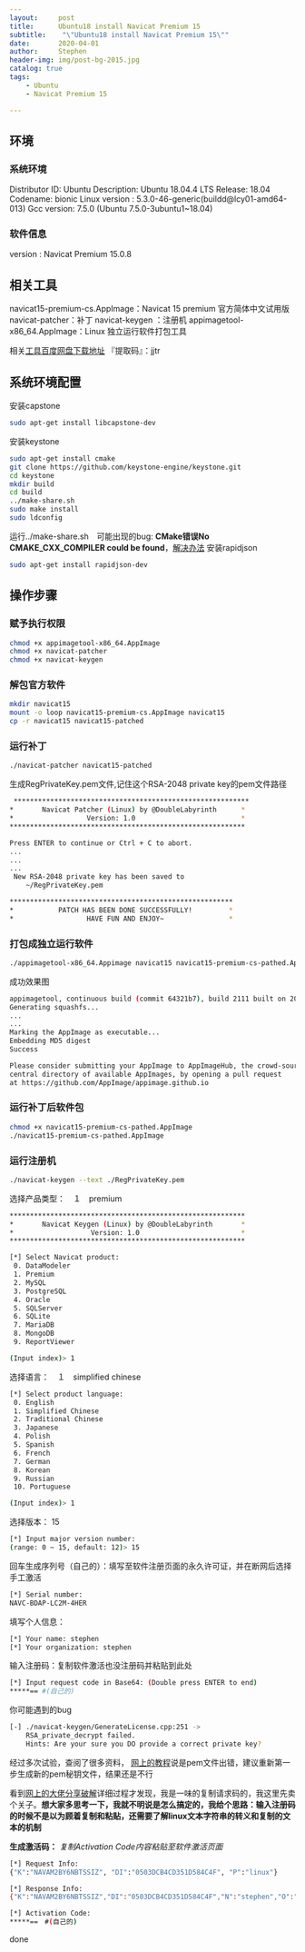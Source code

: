 ```yaml
---
layout:     post
title:      Ubuntu18 install Navicat Premium 15
subtitle:    "\"Ubuntu18 install Navicat Premium 15\""
date:       2020-04-01
author:     Stephen
header-img: img/post-bg-2015.jpg
catalog: true
tags:
    - Ubuntu
    - Navicat Premium 15

---
```


## 环境
### 系统环境
Distributor ID:	Ubuntu
Description:	Ubuntu 18.04.4 LTS
Release:	18.04
Codename:	bionic
Linux version :       5.3.0-46-generic(buildd@lcy01-amd64-013) 
Gcc version:         7.5.0 (Ubuntu 7.5.0-3ubuntu1~18.04)
### 软件信息
version : 	Navicat Premium 15.0.8

## 相关工具
navicat15-premium-cs.AppImage：Navicat 15 premium 官方简体中文试用版
navicat-patcher：补丁
navicat-keygen ：注册机
appimagetool-x86_64.AppImage：Linux 独立运行软件打包工具

相关[工具百度网盘下载地址](https://pan.baidu.com/s/1u01pL0Fz7A0L1sfvU6_ZHg#list/path=%2F) 『提取码』：jjtr

## 系统环境配置
安装capstone

```sh
sudo apt-get install libcapstone-dev
```
安装keystone
```sh
sudo apt-get install cmake
git clone https://github.com/keystone-engine/keystone.git
cd keystone
mkdir build
cd build
../make-share.sh
sudo make install
sudo ldconfig
```
运行../make-share.sh　可能出现的bug: **CMake错误No CMAKE_CXX_COMPILER could be found**，[解决办法]()
安装rapidjson
```sh
sudo apt-get install rapidjson-dev
```
## 操作步骤
###  赋予执行权限
```sh
chmod +x appimagetool-x86_64.AppImage
chmod +x navicat-patcher
chmod +x navicat-keygen
```
### 解包官方软件
```sh
mkdir navicat15
mount -o loop navicat15-premium-cs.AppImage navicat15
cp -r navicat15 navicat15-patched
```

### 运行补丁
```sh
./navicat-patcher navicat15-patched
```
生成RegPrivateKey.pem文件,记住这个RSA-2048 private key的pem文件路径

```sh
 **********************************************************
*       Navicat Patcher (Linux) by @DoubleLabyrinth      *
*                  Version: 1.0                          *
**********************************************************

Press ENTER to continue or Ctrl + C to abort.
...
...
...
 New RSA-2048 private key has been saved to
    ~/RegPrivateKey.pem

*******************************************************
*           PATCH HAS BEEN DONE SUCCESSFULLY!         *
*                  HAVE FUN AND ENJOY~                *

```



### 打包成独立运行软件

```sh
./appimagetool-x86_64.Appimage navicat15 navicat15-premium-cs-pathed.AppImage
```
成功效果图
```sh
appimagetool, continuous build (commit 64321b7), build 2111 built on 2019-11-23 22:20:53 UTC
Generating squashfs...
...
...
Marking the AppImage as executable...
Embedding MD5 digest
Success

Please consider submitting your AppImage to AppImageHub, the crowd-sourced
central directory of available AppImages, by opening a pull request
at https://github.com/AppImage/appimage.github.io

```
### 运行补丁后软件包
```sh
chmod +x navicat15-premium-cs-pathed.AppImage
./navicat15-premium-cs-pathed.AppImage
```
### 运行注册机

```sh
./navicat-keygen --text ./RegPrivateKey.pem 
```
选择产品类型：　１　premium
```sh
**********************************************************
*       Navicat Keygen (Linux) by @DoubleLabyrinth       *
*                   Version: 1.0                         *
**********************************************************

[*] Select Navicat product:
 0. DataModeler
 1. Premium
 2. MySQL
 3. PostgreSQL
 4. Oracle
 5. SQLServer
 6. SQLite
 7. MariaDB
 8. MongoDB
 9. ReportViewer

(Input index)> 1

```
选择语言：　１　simplified chinese
```sh
[*] Select product language:
 0. English
 1. Simplified Chinese
 2. Traditional Chinese
 3. Japanese
 4. Polish
 5. Spanish
 6. French
 7. German
 8. Korean
 9. Russian
 10. Portuguese

(Input index)> 1

```
选择版本： 15
```sh
[*] Input major version number:
(range: 0 ~ 15, default: 12)> 15
```
回车生成序列号（自己的）：填写至软件注册页面的永久许可证，并在断网后选择手工激活
```sh
[*] Serial number:
NAVC-BDAP-LC2M-4HER
```
填写个人信息：
```sh
[*] Your name: stephen
[*] Your organization: stephen

```
输入注册码：复制软件激活也没注册码并粘贴到此处
```sh
[*] Input request code in Base64: (Double press ENTER to end)
*****== #(自己的)
```

你可能遇到的bug
```sh
[-] ./navicat-keygen/GenerateLicense.cpp:251 ->
    RSA_private_decrypt failed.
    Hints: Are your sure you DO provide a correct private key?
```
经过多次试验，查阅了很多资料，
	[网上的教程](https://www.cnblogs.com/miketian/p/11898510.html)说是pem文件出错，建议重新第一步生成新的pem秘钥文件，结果还是不行

看到[网上的大佬分享破解](https://www.liangzl.com/get-article-detail-164367.html)详细过程才发现，我是一味的复制请求码的，我这里先卖个关子。**想大家多思考一下，我就不明说是怎么搞定的，我给个思路：输入注册码的时候不是以为顾着复制和粘贴，还需要了解linux文本字符串的转义和复制的文本的机制**

**生成激活码：** *复制Activation Code内容粘贴至软件激活页面*

```sh
[*] Request Info:
{"K":"NAVAM2BY6NBTSSIZ", "DI":"0503DCB4CD351D584C4F", "P":"linux"}

[*] Response Info:
{"K":"NAVAM2BY6NBTSSIZ","DI":"0503DCB4CD351D584C4F","N":"stephen","O":"stephen","T":1586485590}

[*] Activation Code:
*****==　#(自己的)

```

done